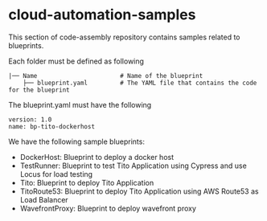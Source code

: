 # cloud-automation-samples

This section of code-assembly repository contains samples related to blueprints. 

Each folder must be defined as following

    |── Name                       # Name of the blueprint 
        ├── blueprint.yaml         # The YAML file that contains the code for the blueprint

The blueprint.yaml must have the following

    version: 1.0
    name: bp-tito-dockerhost
    
We have the following sample blueprints:

*  DockerHost:      Blueprint to deploy a docker host
*  TestRunner:      Blueprint to test Tito Application using Cypress and use Locus for load testing
*  Tito:            Blueprint to deploy Tito Application
*  TitoRoute53:     Blueprint to deploy Tito Application using AWS Route53 as Load Balancer
*  WavefrontProxy:  Blueprint to deploy wavefront proxy
